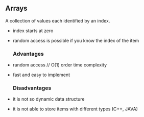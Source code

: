 ## Arrays 

A collection of values each identified by an index.

* index starts at zero
* random access is possible if you know the index of the item

     ### Advantages

* random access // O(1) order time complexity 
* fast and easy to implement

     ### Disadvantages

* it is not so dynamic data structure
* it is not able to store items with different types (C++, JAVA)